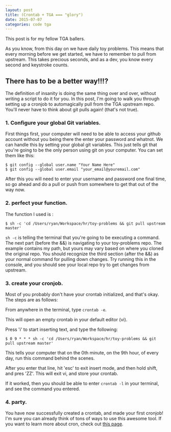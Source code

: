 ```yaml
---
layout: post
title: (Crontab + TGA === "glory")
date: 2015-07-07
categories: code tga
---
```


This post is for my fellow TGA ballers.

As you know, from this day on we have daily toy problems. This means that every morning before we get started, we have to remember to pull from upstream. This takes precious seconds, and as a dev, you know every second and keystroke counts.

## There has to be a better way!!!?

The definition of insanity is doing the same thing over and over, without writing a script to do it for you. In this post, I'm going to walk you through setting up a cronjob to automagically pull from the TGA upstream repo. You'll never have to think about git pulls again! (that's not true).

### 1. Configure your global Git variables.

First things first, your computer will need to be able to access your github account without you being there the enter your password and whatnot. We can handle this by setting your global git variables. This just tells git that you're going to be the only person using git on your computer. You can set them like this:

```
$ git config --global user.name "Your Name Here"
$ git config --global user.email "your_email@youremail.com"
``` 
After this you will need to enter your username and password one final time, so go ahead and do a pull or push from somewhere to get that out of the way now.

### 2. perfect your function.

The function I used is :

```
$ sh -c 'cd /Users/ryan/Workspace/hr/toy-problems && git pull upstream master'
```

`sh -c` is telling the terminal that you're going to be executing a command. The next part (before the &&) is navigating to your toy-problems repo. The example contains my path, but yours may vary based on where you cloned the original repo. You should recognize the third section (after the &&) as your normal command for pulling down changes. Try running this in the console, and you should see your local repo try to get changes from upstream.

### 3. create your cronjob.

Most of you probably don't have your crontab initialized, and that's okay. The steps are as follows:

From anywhere in the terminal, type `crontab -e`.

This will open an empty crontab in your default editor (vi).

Press 'i' to start inserting text, and type the following:

```
$ 0 9 * * * sh -c 'cd /Users/ryan/Workspace/hr/toy-problems && git pull upstream master'
```

This tells your computer that on the 0th minute, on the 9th hour, of every day, run this command behind the scenes.

After you enter that line, hit 'esc' to exit insert mode, and then hold shift, and pres 'ZZ'. This will exit vi, and store your crontab.

If it worked, then you should be able to enter `crontab -l` in your terminal, and see the command you entered.

### 4. party.

You have now successfully created a crontab, and made your first cronjob! I'm sure you can already think of tons of ways to use this awesome tool. If you want to learn more about cron, check out [this page](https://en.wikipedia.org/wiki/Cron).
